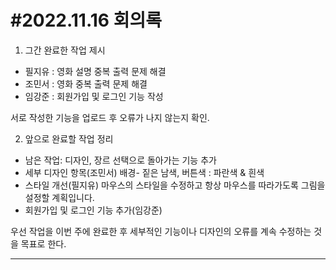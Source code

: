 #2022.11.16 회의록
=============

1. 그간 완료한 작업 제시
- 필지유 : 영화 설명 중복 출력 문제 해결
- 조민서 : 영화 중복 출력 문제 해결
- 임강준 : 회원가입 및 로그인 기능 작성

서로 작성한 기능을 업로드 후 오류가 나지 않는지 확인.

2. 앞으로 완료할 작업 정리
- 남은 작업: 디자인, 장르 선택으로 돌아가는 기능 추가
- 세부 디자인 항목(조민서) 배경- 짙은 남색, 버튼색 : 파란색 & 흰색
- 스타일 개선(필지유) 마우스의 스타일을 수정하고 항상 마우스를 따라가도록 그림을 설정할 계획입니다.
- 회원가입 및 로그인 기능 추가(임강준)

우선 작업을 이번 주에 완료한 후 세부적인 기능이나 디자인의 오류를 계속 수정하는 것을 목표로 한다.
*****

